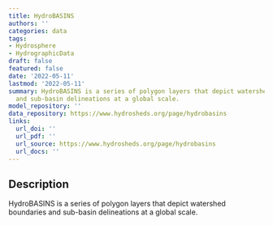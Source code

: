 ```yaml
---
title: HydroBASINS
authors: ''
categories: data
tags:
- Hydrosphere
- HydrographicData
draft: false
featured: false
date: '2022-05-11'
lastmod: '2022-05-11'
summary: HydroBASINS is a series of polygon layers that depict watershed boundaries
  and sub-basin delineations at a global scale.
model_repository: ''
data_repository: https://www.hydrosheds.org/page/hydrobasins
links:
  url_doi: ''
  url_pdf: ''
  url_source: https://www.hydrosheds.org/page/hydrobasins
  url_docs: ''
---
```


## Description

HydroBASINS is a series of polygon layers that depict watershed boundaries and sub-basin delineations at a global scale.


